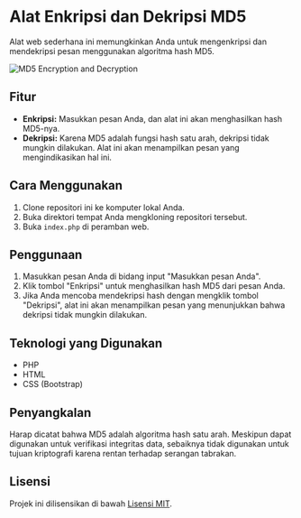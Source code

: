 # Alat Enkripsi dan Dekripsi MD5

Alat web sederhana ini memungkinkan Anda untuk mengenkripsi dan mendekripsi pesan menggunakan algoritma hash MD5.

![MD5 Encryption and Decryption](https://i.ibb.co/3hxFpKS/md5.png)

## Fitur

- **Enkripsi:** Masukkan pesan Anda, dan alat ini akan menghasilkan hash MD5-nya.
- **Dekripsi:** Karena MD5 adalah fungsi hash satu arah, dekripsi tidak mungkin dilakukan. Alat ini akan menampilkan pesan yang mengindikasikan hal ini.

## Cara Menggunakan

1. Clone repositori ini ke komputer lokal Anda.
2. Buka direktori tempat Anda mengkloning repositori tersebut.
3. Buka `index.php` di peramban web.

## Penggunaan

1. Masukkan pesan Anda di bidang input "Masukkan pesan Anda".
2. Klik tombol "Enkripsi" untuk menghasilkan hash MD5 dari pesan Anda.
3. Jika Anda mencoba mendekripsi hash dengan mengklik tombol "Dekripsi", alat ini akan menampilkan pesan yang menunjukkan bahwa dekripsi tidak mungkin dilakukan.

## Teknologi yang Digunakan

- PHP
- HTML
- CSS (Bootstrap)

## Penyangkalan

Harap dicatat bahwa MD5 adalah algoritma hash satu arah. Meskipun dapat digunakan untuk verifikasi integritas data, sebaiknya tidak digunakan untuk tujuan kriptografi karena rentan terhadap serangan tabrakan.

## Lisensi

Projek ini dilisensikan di bawah [Lisensi MIT](LICENSE).
